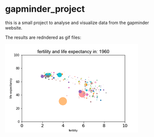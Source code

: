 # gapminder_project
this is a small project to analyse and visualize data from the gapminder website.

The results are redndered as gif files:

![Alt Text](https://github.com/castillogo/gapminder_project/blob/master/lifeexpectvrsfertilitypop.gif)
